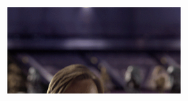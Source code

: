<img align="right" src="imgs/hello_there.gif">
<!-- Coding Stats -->

<!--START_SECTION:waka-->
<!--END_SECTION:waka-->
